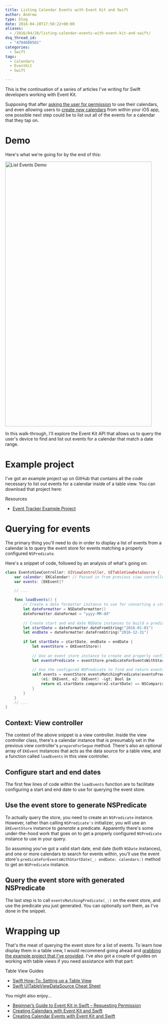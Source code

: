 ```yaml
---
title: Listing Calendar Events with Event Kit and Swift
author: Andrew
type: blog
date: 2016-04-28T17:50:22+00:00
aliases:
  - /2016/04/28/listing-calendar-events-with-event-kit-and-swift/
dsq_thread_id:
  - "4784680501"
categories:
  - Swift
tags:
  - Calendars
  - EventKit
  - Swift

---
```

This is the continuation of a series of articles I've writing for Swift developers working with Event Kit.

Supposing that after [asking the user for permission][1] to use their calendars, and even allowing users to [create _new_ calendars][2] from within your iOS app, one possible next step could be to list out all of the events for a calendar that they tap on.

<a name="demo" class="jump-target"></a>

# Demo

Here's what we're going for by the end of this:

[<img src="https://www.andrewcbancroft.com/wp-content/uploads/2016/04/list-events-demo.gif" alt="List Events Demo" width="468" height="844" class="alignnone size-full wp-image-12819" />][3]

In this walk-through, I'll explore the Event Kit API that allows us to query the user's device to find and list out events for a calendar that match a date range.

<a name="example-project" class="jump-target"></a>

# Example project

I've got an example project up on GitHub that contains all the code necessary to list out events for a calendar inside of a table view. You can download that project here:

<div class="resources">
  <div class="resources-header">
    Resources
  </div>
  
  <ul class="resources-content">
    <li>
      <i class="fab fa-github fa-lg"></i> <a href="https://github.com/andrewcbancroft/EventTracker/tree/list-events-for-calendar" title="Event Tracker Example Project">Event Tracker Example Project</a>
    </li>
  </ul>
</div>

<a name="querying-for-events" class="jump-target"></a>

# Querying for events

The primary thing you'll need to do in order to display a list of events from a calendar is to query the event store for events matching a properly configured `NSPredicate`.

Here's a snippet of code, followed by an analysis of what's going on:

```swift
class EventsViewController: UIViewController, UITableViewDataSource {
    var calendar: EKCalendar! // Passed in from previous view controller
    var events: [EKEvent]?

    // ...

    func loadEvents() {
        // Create a date formatter instance to use for converting a string to a date
        let dateFormatter = NSDateFormatter()
        dateFormatter.dateFormat = "yyyy-MM-dd"
        
        // Create start and end date NSDate instances to build a predicate for which events to select
        let startDate = dateFormatter.dateFromString("2016-01-01")
        let endDate = dateFormatter.dateFromString("2016-12-31")
        
        if let startDate = startDate, endDate = endDate {
            let eventStore = EKEventStore()
            
            // Use an event store instance to create and properly configure an NSPredicate
            let eventsPredicate = eventStore.predicateForEventsWithStartDate(startDate, endDate: endDate, calendars: [calendar])
            
            // Use the configured NSPredicate to find and return events in the store that match
            self.events = eventStore.eventsMatchingPredicate(eventsPredicate).sort(){
                (e1: EKEvent, e2: EKEvent) -&gt; Bool in
                return e1.startDate.compare(e2.startDate) == NSComparisonResult.OrderedAscending
            }
        }
    }
    // ...
}
```

<a name="context-view-controller" class="jump-target"></a>

## Context: View controller

The context of the above snippet is a view controller. Inside the view controller class, there's a calendar instance that is presumably set in the previous view controller's `prepareForSegue` method. There's also an optional array of `EKEvent` instances that acts as the data source for a table view, and a function called `loadEvents` in this view controller.

<a name="configure-start-end-dates" class="jump-target"></a>

## Configure start and end dates

The first few lines of code within the `loadEvents` function are to facilitate configuring a start and end date to use for querying the event store.

<a name="generate-nspredicate" class="jump-target"></a>

## Use the event store to generate NSPredicate

To actually query the store, you need to create an `NSPredicate` instance. However, rather than calling `NSPredicate's` initializer, you will use an `EKEventStore` instance to _generate_ a predicate. Apparently there's some under-the-hood work that goes on to get a properly configured `NSPredicate` instance to use in your query.

So assuming you've got a valid start date, end date (both `NSDate` instances), and one or more calendars to search for events within, you'll use the event store's `predicateForEventsWithStartDate(_: endDate: calendars:)` method to get an `NSPredicate` instance.

<a name="query-with-nspredicate" class="jump-target"></a>

## Query the event store with generated NSPredicate

The last step is to call `eventsMatchingPredicate(_:)` on the event store, and use the predicate you just generated. You can optionally sort them, as I've done in the snippet.

# Wrapping up

That's the meat of querying the event store for a list of events. To learn how display them in a table view, I would recommend going ahead and [grabbing the example project that I've provided][4]. I've also got a couple of guides on working with table views if you need assistance with that part:

<div class="resources">
  <div class="resources-header">
    Table View Guides
  </div>
  
  <ul class="resources-content">
    <li>
      <i class="fab fa-link"></i> <a href="https://www.andrewcbancroft.com/2015/05/18/swift-how-to-setting-up-a-table-view/" title="Swift How-To: Setting up a Table View">Swift How-To: Setting up a Table View</a>
    </li>
    <li>
      <i class="fab fa-link"></i> <a href="https://www.andrewcbancroft.com/2014/11/24/swift-uitableviewdatasource-cheat-sheet/" title="Swift UITableViewDataSource Cheat Sheet">Swift UITableViewDataSource Cheat Sheet</a>
    </li>
  </ul>
</div>

<a name="related" class="jump-target"></a>

<div class="resources">
  <div class="resources-header">
    You might also enjoy&#8230;
  </div>
  
  <ul class="resources-content">
    <li>
      <i class="fa fa-angle-right"></i> <a href="https://www.andrewcbancroft.com/2015/05/14/beginners-guide-to-eventkit-in-swift-requesting-permission/" title="Beginner’s Guide to Event Kit in Swift – Requesting Permission">Beginner’s Guide to Event Kit in Swift – Requesting Permission</a>
    </li>
    <li>
      <i class="fa fa-angle-right"></i> <a href="https://www.andrewcbancroft.com/2015/06/17/creating-calendars-with-event-kit-and-swift/" title="Creating Calendars with Event Kit and Swift">Creating Calendars with Event Kit and Swift</a>
    </li>
    <li>
      <i class="fa fa-angle-right"></i> <a href="https://www.andrewcbancroft.com/2016/06/02/creating-calendar-events-with-event-kit-and-swift/" title="Creating Calendar Events with Event Kit and Swift">Creating Calendar Events with Event Kit and Swift</a>
    </li>
  </ul>
</div>

<a name="share" class="jump-target"></a>

 [1]: https://www.andrewcbancroft.com/2015/05/14/beginners-guide-to-eventkit-in-swift-requesting-permission/
 [2]: https://www.andrewcbancroft.com/2015/06/17/creating-calendars-with-event-kit-and-swift/
 [3]: https://www.andrewcbancroft.com/wp-content/uploads/2016/04/list-events-demo.gif
 [4]: https://github.com/andrewcbancroft/EventTracker/tree/list-events-for-calendar